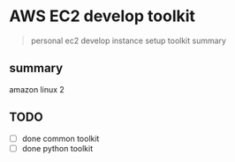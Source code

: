 # AWS EC2 develop toolkit

> personal ec2 develop instance setup toolkit summary

## summary

amazon linux 2

## TODO

- [ ] done common toolkit
- [ ] done python toolkit
